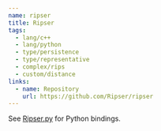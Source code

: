 ```yaml
---
name: ripser
title: Ripser
tags:
  - lang/c++
  - lang/python
  - type/persistence
  - type/representative
  - complex/rips
  - custom/distance
links:
  - name: Repository
    url: https://github.com/Ripser/ripser
---
```


See [Ripser.py](/software/ripser-py.html) for Python bindings.
